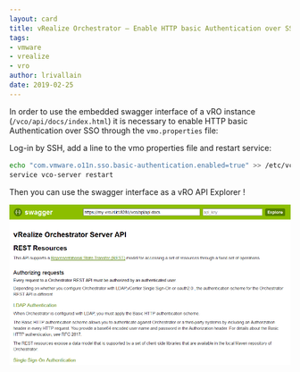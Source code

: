 ```yaml
---
layout: card
title: vRealize Orchestrator – Enable HTTP basic Authentication over SSO
tags:
- vmware
- vrealize
- vro
author: lrivallain
date: 2019-02-25
---
```


In order to use the embedded swagger interface of a vRO instance (`/vco/api/docs/index.html`) it is necessary to enable HTTP basic Authentication over SSO through the `vmo.properties` file:

Log-in by SSH, add a line to the vmo properties file and restart service:

```bash
echo "com.vmware.o11n.sso.basic-authentication.enabled=true" >> /etc/vco/app-server/vmo.properties
service vco-server restart
```

Then you can use the swagger interface as a vRO API Explorer !

![Swagger UI of vRO instance](/images/vro/swagger_ui.png)
